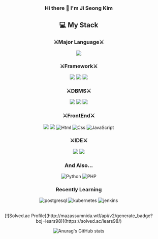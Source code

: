 <div align="center">


### Hi there 👋 I'm Ji Seong Kim <br/>

## 💻 My Stack
### ⚔Major Language⚔
<img src="https://img.shields.io/badge/Java-007396?style=for-the-badge&logo=Java&logoColor=white"/> <br>


### ⚔Framework⚔
<img src="https://img.shields.io/badge/Spring-6DB33F?style=for-the-badge&logo=Spring&logoColor=white"/> <img src="https://img.shields.io/badge/Spring%20Boot-6DB33F?style=for-the-badge&logo=Spring%20Boot&logoColor=black"/> <img src="https://img.shields.io/badge/django-092E20?style=for-the-badge&logo=django&logoColor=white"/><br>


### ⚔DBMS⚔
<img src="https://img.shields.io/badge/oracle-F80000?style=for-the-badge&logo=oracle&logoColor=white"/> <img src="https://img.shields.io/badge/MariaDB-003545?style=for-the-badge&logo=MariaDB&logoColor=white"/>
 <img src="https://img.shields.io/badge/MySQL-4479A1?style=for-the-badge&logo=MySQL&logoColor=white"/> <br>

### ⚔FrontEnd⚔
<img src="https://img.shields.io/badge/JSP-F7DF1E?style=for-the-badge&logo=JSP&logoColor=white"/> <img src="https://img.shields.io/badge/vue.js-4FC08D?style=for-the-badge&logo=vuedotjs&logoColor=white"/>  <img alt="Html" src ="https://img.shields.io/badge/HTML5-E34F26.svg?&style=for-the-badge&logo=HTML5&logoColor=white"/> 
<img alt="Css" src ="https://img.shields.io/badge/CSS3-1572B6.svg?&style=for-the-badge&logo=CSS3&logoColor=white"/> <img alt="JavaScript" src ="https://img.shields.io/badge/JavaScriipt-F7DF1E.svg?&style=for-the-badge&logo=JavaScript&logoColor=black"/> 
### ⚔IDE⚔
<img src="https://img.shields.io/badge/eclipse-2C2255?style=for-the-badge&logo=eclipseide&logoColor=white"/> <img src="https://img.shields.io/badge/intellij-000000?style=for-the-badge&logo=intellijidea&logoColor=white"/>

### And Also...
<img alt="Python" src ="https://img.shields.io/badge/Python-3776AB.svg?&style=for-the-badge&logo=Python&logoColor=white"/> <img alt="PHP" src ="https://img.shields.io/badge/php-777BB4.svg?&style=for-the-badge&logo=php&logoColor=white"/> 

### Recently Learning
<img alt="postgresql" src ="https://img.shields.io/badge/postgresql-4169E1.svg?&style=for-the-badge&logo=postgresql&logoColor=white"/>  <img alt="kubernetes" src ="https://img.shields.io/badge/kubernetes-326CE5.svg?&style=for-the-badge&logo=kubernetes&logoColor=white"/>  <img alt="jenkins" src ="https://img.shields.io/badge/jenkins-D24939.svg?&style=for-the-badge&logo=jenkins&logoColor=white"/>


<br>
[![Solved.ac Profile](http://mazassumnida.wtf/api/v2/generate_badge?boj=lears98)](https://solved.ac/lears98/)


![Anurag's GitHub stats](https://github-readme-stats.vercel.app/api?username=koratoo&show_icons=true&theme=radical)

</div>
